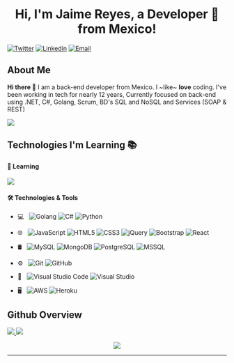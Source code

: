 <h1 align="center">Hi, I'm Jaime Reyes, a Developer 🚀 from Mexico!</h1>

[![Twitter](https://img.shields.io/badge/-Twitter-1ca0f1?style=flat&labelColor=1ca0f1&logo=twitter&logoColor=white&link=https://twitter.com/alt3Bkr)](https://twitter.com/BreCkver)
[![Linkedin](https://img.shields.io/badge/-LinkedIn-blue?style=flat&logo=Linkedin&logoColor=white&link=https://linkedin.com/in/reyesjaimemx/)](https://linkedin.com/in/reyesjaimemx/)
[![Email](https://img.shields.io/badge/-Email-c14438?style=flat&logo=Gmail&logoColor=white&link=mailto:breckver.dll@gmail.com)](mailto:breckver.dll@outlook.com)


## About Me
**Hi there 👋**
I am a back-end developer from Mexico. I ~like~ **love** coding. I've been working in tech for nearly 12 years, Currently focused on back-end using .NET, C#, Golang, Scrum, BD's SQL and NoSQL and Services (SOAP & REST)

[<img src ="https://img.shields.io/badge/🌐-breckver.github.io-%23.svg?style=for-the-badge&logo=&logoColor=white%22">](https://breckver.github.io/)

## Technologies I'm Learning :books:

#### 🌱 Learning

<a href="https://github.com/breckver/DJango-1st">
  <img src="https://github-readme-stats.vercel.app/api/pin/?username=breckver&repo=DJango-1st&theme=onedark" />
</a>

#### 🛠 Technologies & Tools

- 💻 &nbsp;
  ![Golang](https://img.shields.io/badge/-Golang-0769AD?style=flat-square&logo=Go&logoColor=white)
  ![C#](https://img.shields.io/badge/-Csharp-563D7C?style=flat-square&logo=Csharp)
  ![Python](http://img.shields.io/badge/-Python-3776AB?style=flat-square&logo=python&logoColor=ffff4a)
  
- 🌐 &nbsp;
  ![JavaScript](https://img.shields.io/badge/-JavaScript-black?style=flat-square&logo=javascript)
  ![HTML5](https://img.shields.io/badge/-HTML5-E34F26?style=flat-square&logo=html5&logoColor=white)
  ![CSS3](https://img.shields.io/badge/-CSS3-1572B6?style=flat-square&logo=css3)
  ![jQuery](https://img.shields.io/badge/-jQuery-0769AD?style=flat-square&logo=jQuery&logoColor=white)
  ![Bootstrap](https://img.shields.io/badge/-Bootstrap-563D7C?style=flat-square&logo=bootstrap)
  ![React](https://img.shields.io/badge/-React-%23282C34?style=flat-square&logo=react)
- 🛢 &nbsp;
  ![MySQL](https://img.shields.io/badge/-MySQL-0769AD?style=flat-square&logo=mysql&logoColor=white)
  ![MongoDB](https://img.shields.io/badge/-MongoDB-47A248?style=flat-square&logo=mongodb&logoColor=white)
  ![PostgreSQL](https://img.shields.io/badge/-PostgreSQL-000000?style=flat&logo=postgresql)
  ![MSSQL](https://img.shields.io/badge/-MSSQL-000000?style=flat&logo=mssql)
- ⚙️ &nbsp;
  ![Git](https://img.shields.io/badge/-Git-F05032?style=flat-square&logo=git&logoColor=white)
  ![GitHub](https://img.shields.io/badge/-GitHub-181717?style=flat-square&logo=github)
- 🔧 &nbsp;
  ![Visual Studio Code](https://img.shields.io/badge/-VSCode-007ACC?style=flat-square&logo=visual-studio-code&logoColor=white)
  ![Visual Studio](https://img.shields.io/badge/-VisualStudio-563D7C?style=flat-square&logo=visual-studio&logoColor=white)
- 🖥 &nbsp;
  ![AWS](https://img.shields.io/badge/-Aws-black?style=flat-square&logo=aws)
  ![Heroku](https://img.shields.io/badge/-Heroku-430098?style=flat-square&logo=heroku&logoColor=ffffff)


## Github Overview

<a href="https://github.com/breckver/website">
  <img src="https://github-readme-stats.vercel.app/api?username=breckver&show_icons=true&hide=commits" />
</a>
<a href="https://github.com/breckver/website">
  <img src="https://github-readme-stats.vercel.app/api/top-langs/?username=breckver&layout=compact" />
</a>

<p align="center"> 
  <img src="https://profile-counter.glitch.me/breckver/count.svg" />
</p>

---
